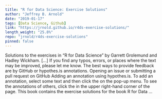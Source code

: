```yaml
---
title: "R for Data Science: Exercise Solutions"
author: "Jeffrey B. Arnold"
date: "2019-01-17"
tags: [Data Science, Github]
link: "https://jrnold.github.io/r4ds-exercise-solutions/"
length_weight: "25.8%"
repo: "jrnold/r4ds-exercise-solutions"
pinned: false
---
```


Solutions to the exercises in “R for Data Science” by Garrett Grolemund and Hadley Wickham. [...] If you find any typos, errors, or places where the text may be improved, please let me know. The best ways to provide feedback are by GitHub or hypothes.is annotations. Opening an issue or submitting a pull request on GitHub Adding an annotation using hypothes.is. To add an annotation, select some text and then click the on the pop-up menu. To see the annotations of others, click the in the upper right-hand corner of the page. This book contains the exercise solutions for the book R for Data ...
